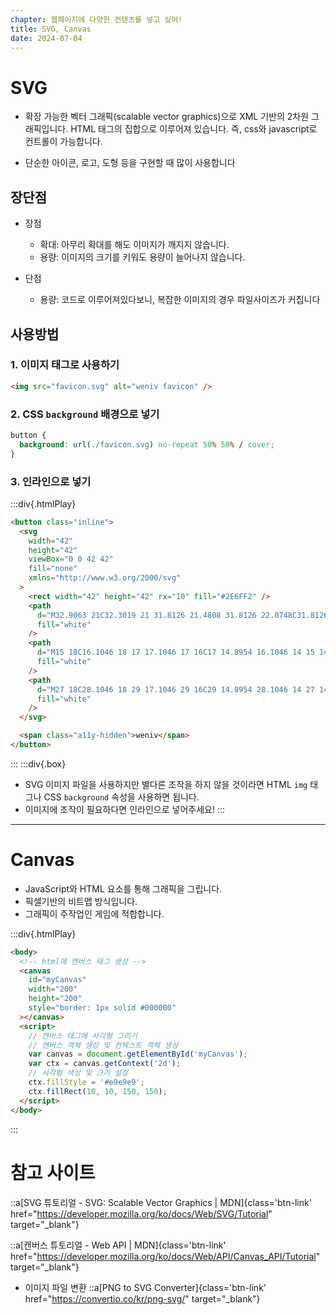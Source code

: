 ```yaml
---
chapter: 웹페이지에 다양한 컨텐츠를 넣고 싶어!
title: SVG, Canvas
date: 2024-07-04
---
```


# SVG

- 확장 가능한 벡터 그래픽(scalable vector graphics)으로 XML 기반의 2차원 그래픽입니다. HTML 태그의 집합으로 이루어져 있습니다. 즉, css와 javascript로 컨트롤이 가능합니다.

- 단순한 아이콘, 로고, 도형 등을 구현할 때 많이 사용합니다

## 장단점

- 장점

  - 확대: 아무리 확대를 해도 이미지가 깨지지 않습니다.
  - 용량: 이미지의 크기를 키워도 용량이 늘어나지 않습니다.

- 단점
  - 용량: 코드로 이루어져있다보니, 복잡한 이미지의 경우 파일사이즈가 커집니다

## 사용방법

### 1. 이미지 태그로 사용하기

```html
<img src="favicon.svg" alt="weniv favicon" />
```

### 2. CSS `background` 배경으로 넣기

```css
button {
  background: url(./favicon.svg) no-repeat 50% 50% / cover;
}
```

### 3. 인라인으로 넣기

:::div{.htmlPlay}

```html
<button class="inline">
  <svg
    width="42"
    height="42"
    viewBox="0 0 42 42"
    fill="none"
    xmlns="http://www.w3.org/2000/svg"
  >
    <rect width="42" height="42" rx="10" fill="#2E6FF2" />
    <path
      d="M32.9063 21C32.3019 21 31.8126 21.4808 31.8126 22.0748C31.8126 24.7075 29.6321 26.8504 26.9532 26.8504C24.2742 26.8504 22.0937 24.7075 22.0937 22.0748C22.0937 21.4808 21.6044 21 21 21C20.3956 21 19.9063 21.4808 19.9063 22.0748C19.9063 24.7075 17.7258 26.8504 15.0468 26.8504C12.3679 26.8504 10.1874 24.7075 10.1874 22.0748C10.1874 21.4808 9.6981 21 9.09369 21C8.48928 21 8 21.4808 8 22.0748C8 25.8932 11.1614 29 15.0468 29C17.5497 29 19.7497 27.7102 21 25.7733C22.2503 27.7102 24.4515 29 26.9532 29C30.8386 29 34 25.8932 34 22.0748C34 21.4808 33.5107 21 32.9063 21Z"
      fill="white"
    />
    <path
      d="M15 18C16.1046 18 17 17.1046 17 16C17 14.8954 16.1046 14 15 14C13.8954 14 13 14.8954 13 16C13 17.1046 13.8954 18 15 18Z"
      fill="white"
    />
    <path
      d="M27 18C28.1046 18 29 17.1046 29 16C29 14.8954 28.1046 14 27 14C25.8954 14 25 14.8954 25 16C25 17.1046 25.8954 18 27 18Z"
      fill="white"
    />
  </svg>

  <span class="a11y-hidden">weniv</span>
</button>
```

:::
:::div{.box}

- SVG 이미지 파일을 사용하지만 별다른 조작을 하지 않을 것이라면 HTML `img` 태그나 CSS `background` 속성을 사용하면 됩니다.
- 이미지에 조작이 필요하다면 인라인으로 넣어주세요!
  :::

---

# Canvas

- JavaScript와 HTML 요소를 통해 그래픽을 그립니다.
- 픽셀기반의 비트맵 방식입니다.
- 그래픽이 주작업인 게임에 적합합니다.

:::div{.htmlPlay}

```html
<body>
  <!-- html에 캔버스 태그 생성 -->
  <canvas
    id="myCanvas"
    width="200"
    height="200"
    style="border: 1px solid #000000"
  ></canvas>
  <script>
    // 캔버스 태그에 사각형 그리기
    // 캔버스 객체 생성 및 컨텍스트 객체 생성
    var canvas = document.getElementById('myCanvas');
    var ctx = canvas.getContext('2d');
    // 사각형 색상 및 크기 설정
    ctx.fillStyle = '#e9e9e9';
    ctx.fillRect(10, 10, 150, 150);
  </script>
</body>
```

:::

# 참고 사이트

::a[SVG 튜토리얼 - SVG: Scalable Vector Graphics | MDN]{class='btn-link' href="https://developer.mozilla.org/ko/docs/Web/SVG/Tutorial" target="\_blank"}

::a[캔버스 튜토리얼 - Web API | MDN]{class='btn-link' href="https://developer.mozilla.org/ko/docs/Web/API/Canvas_API/Tutorial" target="\_blank"}

- 이미지 파일 변환
  ::a[PNG to SVG Converter]{class='btn-link' href="https://convertio.co/kr/png-svg/" target="\_blank"}
